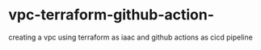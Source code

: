 # vpc-terraform-github-action-
creating a vpc using terraform as iaac and github actions as cicd pipeline 
